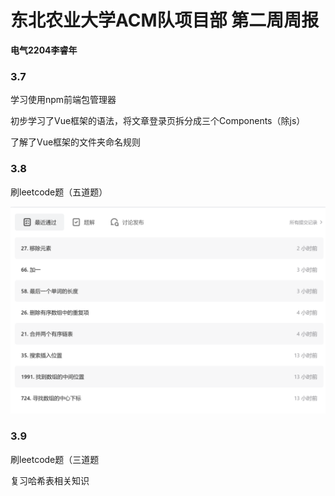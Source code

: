 # 东北农业大学ACM队项目部 第二周周报

**电气2204李睿年**

 ### 3.7

学习使用npm前端包管理器

初步学习了Vue框架的语法，将文章登录页拆分成三个Components（除js）

了解了Vue框架的文件夹命名规则

### 3.8

刷leetcode题（五道题）

![](./微信截图_20230308222715.png)

### 3.9

刷leetcode题（三道题

复习哈希表相关知识
